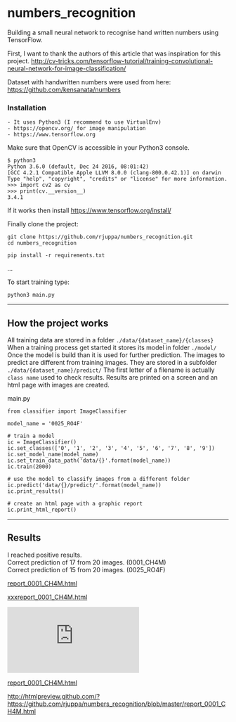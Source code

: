 # numbers_recognition
Building a small neural network to recognise hand written numbers using TensorFlow.


First, I want to thank the authors of this article that was inspiration for this project.
http://cv-tricks.com/tensorflow-tutorial/training-convolutional-neural-network-for-image-classification/

Dataset with handwritten numbers were used from here:
https://github.com/kensanata/numbers

### Installation
    - It uses Python3 (I recommend to use VirtualEnv)
    - https://opencv.org/ for image manipulation
    - https://www.tensorflow.org


Make sure that OpenCV is accessible in your Python3 console.
```
$ python3
Python 3.6.0 (default, Dec 24 2016, 08:01:42)
[GCC 4.2.1 Compatible Apple LLVM 8.0.0 (clang-800.0.42.1)] on darwin
Type "help", "copyright", "credits" or "license" for more information.
>>> import cv2 as cv
>>> print(cv.__version__)
3.4.1
```

If it works then install https://www.tensorflow.org/install/

Finally clone the project:
```
git clone https://github.com/rjuppa/numbers_recognition.git
cd numbers_recognition

pip install -r requirements.txt
```
...

To start training type:
```
python3 main.py
```


----
## How the project works

All training data are stored in a folder `./data/{dataset_name}/{classes}`
When a training process get started it stores its model in folder `./model/`
Once the model is build than it is used for further prediction. The images
to predict are different from training images. They are stored in
a subfolder `./data/{dataset_name}/predict/` The first letter of a filename
is actually `class name` used to check results. Results are printed on a screen
and an html page with images are created.

main.py
```
from classifier import ImageClassifier

model_name = '0025_RO4F'

# train a model
ic = ImageClassifier()
ic.set_classes(['0', '1', '2', '3', '4', '5', '6', '7', '8', '9'])
ic.set_model_name(model_name)
ic.set_train_data_path('data/{}'.format(model_name))
ic.train(2000)

# use the model to classify images from a different folder
ic.predict('data/{}/predict/'.format(model_name))
ic.print_results()

# create an html page with a graphic report
ic.print_html_report()
```

----
## Results

I reached positive results.  
Correct prediction of 17 from 20 images. (0001_CH4M)  
Correct prediction of 15 from 20 images. (0025_RO4F)

<a href="https://rjuppa.github.io/numbers_recognition/report_0001_CH4M.html" title="report_0001_CH4M.html">report_0001_CH4M.html</a>


<a href="report_0001_CH4M.html" title="report_0001_CH4M.html">xxxreport_0001_CH4M.html</a>

![report_0001_CH4M.html](https://rjuppa.github.io/numbers_recognition/report_0001_CH4M.html)

[report_0001_CH4M.html](https://rjuppa.github.io/numbers_recognition/report_0001_CH4M.html)

http://htmlpreview.github.com/?https://github.com/rjuppa/numbers_recognition/blob/master/report_0001_CH4M.html
